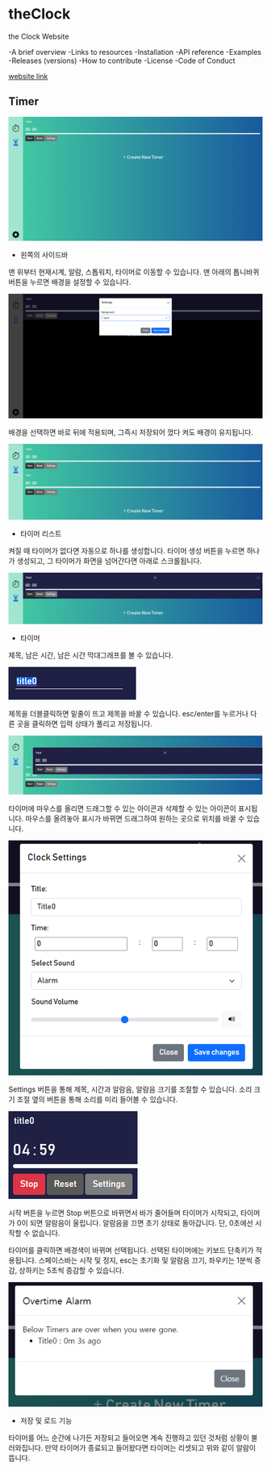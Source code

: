 # theClock

the Clock Website

-A brief overview
-Links to resources
-Installation
-API reference
-Examples
-Releases (versions)
-How to contribute
-License
-Code of Conduct

[website link](https://bagger3025.github.io/theClock)

## Timer

![alt text](screenshots/1.png)

-   왼쪽의 사이드바

맨 위부터 현재시계, 알람, 스톱워치, 타이머로 이동할 수 있습니다. 맨 아래의 톱니바퀴 버튼을 누르면 배경을 설정할 수 있습니다.

![alt text](screenshots/9.png)

배경을 선택하면 바로 뒤에 적용되며, 그즉시 저장되어 껐다 켜도 배경이 유지됩니다.

![alt text](screenshots/7.png)

-   타이머 리스트

켜질 때 타이머가 없다면 자동으로 하나를 생성합니다. 타이머 생성 버튼을 누르면 하나가 생성되고, 그 타이머가 화면을 넘어간다면 아래로 스크롤됩니다.

![alt text](screenshots/3.png)

-   타이머

제목, 남은 시간, 남은 시간 막대그래프를 볼 수 있습니다.

![alt text](screenshots/12.png)

제목을 더블클릭하면 밑줄이 뜨고 제목을 바꿀 수 있습니다. esc/enter를 누르거나 다른 곳을 클릭하면 입력 상태가 풀리고 저장됩니다.

![alt text](screenshots/8.png)

타이머에 마우스를 올리면 드래그할 수 있는 아이콘과 삭제할 수 있는 아이콘이 표시됩니다. 마우스를 올려놓아 표시가 바뀌면 드래그하여 원하는 곳으로 위치를 바꿀 수 있습니다.

![alt text](screenshots/4.png)

Settings 버튼을 통해 제목, 시간과 알람음, 알람음 크기를 조절할 수 있습니다. 소리 크기 조절 옆의 버튼을 통해 소리를 미리 들어볼 수 있습니다.

![alt text](screenshots/11.png)

시작 버튼을 누르면 Stop 버튼으로 바뀌면서 바가 줄어들며 타이머가 시작되고, 타이머가 0이 되면 알람음이 울립니다. 알람음을 끄면 초기 상태로 돌아갑니다. 단, 0초에선 시작할 수 없습니다.

타이머를 클릭하면 배경색이 바뀌며 선택됩니다. 선택된 타이머에는 키보드 단축키가 적용됩니다. 스페이스바는 시작 및 정지, esc는 초기화 및 알람음 끄기, 좌우키는 1분씩 증감, 상하키는 5초씩 증감할 수 있습니다.

![alt text](screenshots/10.png)

-   저장 및 로드 기능

타이머를 어느 순간에 나가든 저장되고 들어오면 계속 진행하고 있던 것처럼 상황이 불러와집니다. 만약 타이머가 종료되고 들어왔다면 타이머는 리셋되고 위와 같이 알람이 뜹니다.
